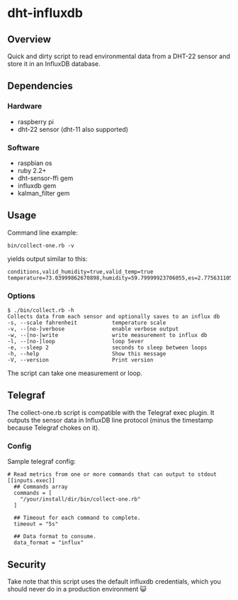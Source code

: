 # dht-influxdb

## Overview

Quick and dirty script to read environmental data from a DHT-22 sensor and store it
in an InfluxDB database.

## Dependencies

### Hardware

* raspberry pi 
* dht-22 sensor (dht-11 also supported)

### Software

* raspbian os
* ruby 2.2+
* dht-sensor-ffi gem
* influxdb gem
* kalman_filter gem

## Usage

Command line example:
```
bin/collect-one.rb -v

```
yields output similar to this:
```
conditions,valid_humidity=true,valid_temp=true temperature=73.03999862670898,humidity=59.79999923706055,es=2.775631105221316,ea=1.659827379745962,vpd=1.115803725475354

```
### Options
```
$ ./bin/collect.rb -h
Collects data from each sensor and optionally saves to an influx db
-s, --scale fahrenheit           temperature scale
-v, --[no-]verbose               enable verbose output
-w, --[no-]write                 write measurement to influx db
-l, --[no-]loop                  loop 5ever
-e, --sleep 2                    seconds to sleep between loops
-h, --help                       Show this message
-V, --version                    Print version
```
The script can take one measurement or loop.

## Telegraf

The collect-one.rb script is compatible with the Telegraf exec plugin.  It outputs the
sensor data in InfluxDB line protocol (minus the timestamp because Telegraf chokes on it).

### Config

Sample telegraf config:
```
# Read metrics from one or more commands that can output to stdout
[[inputs.exec]]
  ## Commands array
  commands = [
    "/your/install/dir/bin/collect-one.rb"
  ]

  ## Timeout for each command to complete.
  timeout = "5s"

  ## Data format to consume.
  data_format = "influx"

```

## Security

Take note that this script uses the default influxdb credentials, which you should
never do in a production environment :smiley_cat:

